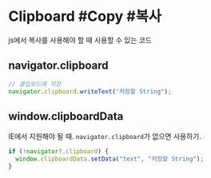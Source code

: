 <!-- @format -->

# Clipboard #Copy #복사

js에서 복사를 사용해야 할 때 사용할 수 있는 코드

## navigator.clipboard

```javascript
// 클립보드에 저장
navigator.clipboard.writeText("저장할 String");
```

## window.clipboardData

IE에서 지원해야 될 때. `navigator.clipboard`가 없으면 사용하기.

```javascript
if (!navigator?.clipboard) {
  window.clipboardData.setData("text", "저장할 String");
}
```
